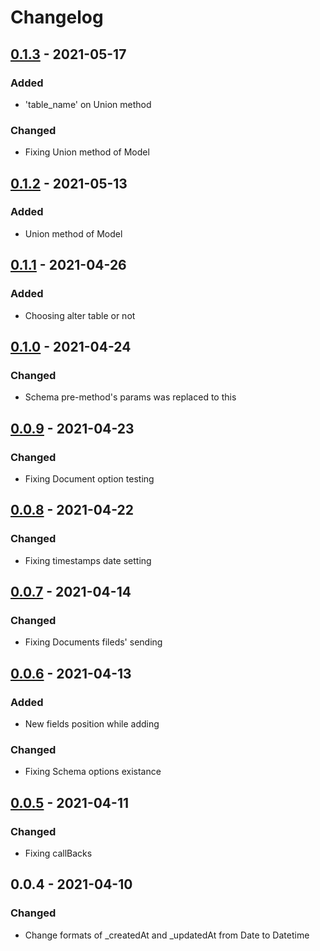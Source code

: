 # Changelog


## [0.1.3] - 2021-05-17

### Added

- 'table_name' on Union method

### Changed

- Fixing Union method of Model


## [0.1.2] - 2021-05-13

### Added

- Union method of Model


## [0.1.1] - 2021-04-26

### Added

- Choosing alter table or not


## [0.1.0] - 2021-04-24

### Changed

- Schema pre-method's params was replaced to this 


## [0.0.9] - 2021-04-23

### Changed

- Fixing Document option testing


## [0.0.8] - 2021-04-22

### Changed

- Fixing timestamps date setting


## [0.0.7] - 2021-04-14

### Changed

- Fixing Documents fileds' sending


## [0.0.6] - 2021-04-13

### Added

- New fields position while adding

### Changed

- Fixing Schema options existance


## [0.0.5] - 2021-04-11

### Changed

- Fixing callBacks


## 0.0.4 - 2021-04-10

### Changed

- Change formats of _createdAt and _updatedAt from Date to Datetime


[0.1.3]: https://github.com/ashotsiroyan/sqltool/compare/0.1.3...0.1.2
[0.1.2]: https://github.com/ashotsiroyan/sqltool/compare/0.1.2...0.1.1
[0.1.1]: https://github.com/ashotsiroyan/sqltool/compare/0.1.1...0.1.0
[0.1.0]: https://github.com/ashotsiroyan/sqltool/compare/0.1.0...0.0.9
[0.0.9]: https://github.com/ashotsiroyan/sqltool/compare/0.0.8...0.0.9
[0.0.8]: https://github.com/ashotsiroyan/sqltool/compare/0.0.7...0.0.8
[0.0.7]: https://github.com/ashotsiroyan/sqltool/compare/0.0.6...0.0.7
[0.0.6]: https://github.com/ashotsiroyan/sqltool/compare/0.0.5...0.0.6
[0.0.5]: https://github.com/ashotsiroyan/sqltool/compare/0.0.1...0.0.5